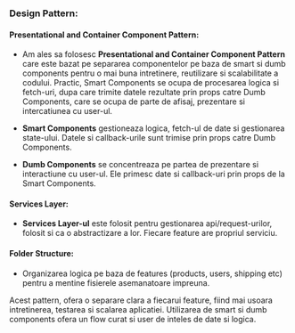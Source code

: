 ### Design Pattern:

#### Presentational and Container Component Pattern:

- Am ales sa folosesc **Presentational and Container Component Pattern** care este bazat pe separarea componentelor pe baza de smart si dumb components pentru o mai buna intretinere, reutilizare si scalabilitate a codului. Practic, Smart Components se ocupa de procesarea logica si fetch-uri, dupa care trimite datele rezultate prin props catre Dumb Components, care se ocupa de parte de afisaj, prezentare si intercatiunea cu user-ul.

- **Smart Components** gestioneaza logica, fetch-ul de date si gestionarea state-ului. Datele si callback-urile sunt trimise prin props catre Dumb Components.

- **Dumb Components** se concentreaza pe partea de prezentare si interactiune cu user-ul. Ele primesc date si callback-uri prin props de la Smart Components.

#### Services Layer:

- **Services Layer-ul** este folosit pentru gestionarea api/request-urilor, folosit si ca o abstractizare a lor. Fiecare feature are propriul serviciu.

#### Folder Structure:

- Organizarea logica pe baza de features (products, users, shipping etc) pentru a mentine fisierele asemanatoare impreuna.

Acest pattern, ofera o separare clara a fiecarui feature, fiind mai usoara intretinerea, testarea si scalarea aplicatiei. Utilizarea de smart si dumb components ofera un flow curat si user de inteles de date si logica.
